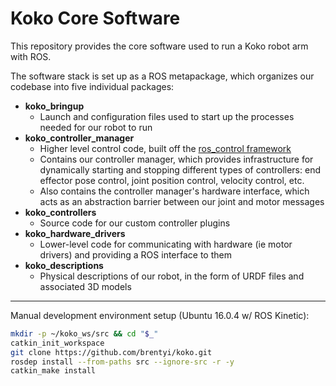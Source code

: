 # Koko Core Software
This repository provides the core software used to run a Koko robot arm with ROS.

The software stack is set up as a ROS metapackage, which organizes our codebase into five individual packages:
- **koko_bringup**
  - Launch and configuration files used to start up the processes needed for our robot to run
- **koko_controller_manager**
  - Higher level control code, built off the [ros_control framework](http://wiki.ros.org/ros_control)
  - Contains our controller manager, which provides infrastructure for dynamically starting and stopping different types of controllers: end effector pose control, joint position control, velocity control, etc.
  - Also contains the controller manager's hardware interface, which acts as an abstraction barrier between our joint and motor messages
- **koko_controllers**
  - Source code for our custom controller plugins
- **koko_hardware_drivers**
  - Lower-level code for communicating with hardware (ie motor drivers) and providing a ROS interface to them
- **koko_descriptions**
  - Physical descriptions of our robot, in the form of URDF files and associated 3D models

-----

Manual development environment setup (Ubuntu 16.0.4 w/ ROS Kinetic):

```bash
mkdir -p ~/koko_ws/src && cd "$_"
catkin_init_workspace
git clone https://github.com/brentyi/koko.git
rosdep install --from-paths src --ignore-src -r -y
catkin_make install
```
